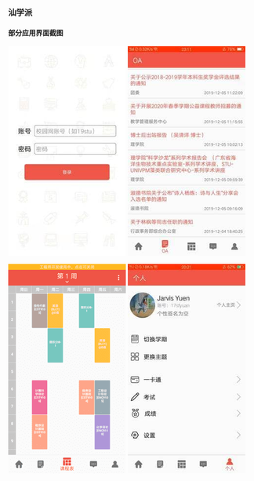 ### 汕学派

#### 部分应用界面截图
![image](https://github.com/Stusyllabus-Android/SyllabusApplication/blob/master/screenshots_syllabus/login.jpg)
![image](https://github.com/Stusyllabus-Android/SyllabusApplication/blob/master/screenshots_syllabus/oa.jpg)

![image](https://github.com/Stusyllabus-Android/SyllabusApplication/blob/master/screenshots_syllabus/syllabus.png)
![image](https://github.com/Stusyllabus-Android/SyllabusApplication/blob/master/screenshots_syllabus/mime.jpg)